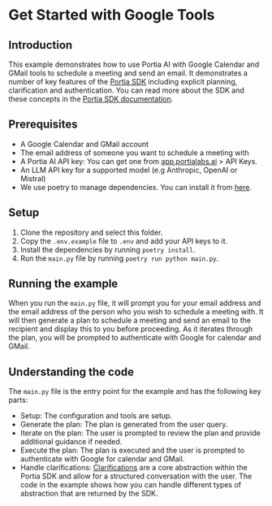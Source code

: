 # Get Started with Google Tools

## Introduction

This example demonstrates how to use Portia AI with Google Calendar and GMail tools to schedule a meeting and send an email. It demonstrates a number of key features of the [Portia SDK](https://github.com/portia-ai/portia-sdk-python) including explicit planning, clarification and authentication. You can read more about the SDK and these concepts in the [Portia SDK documentation](https://docs.portialabs.ai/docs/portia-sdk-python).

## Prerequisites

- A Google Calendar and GMail account
- The email address of someone you want to schedule a meeting with
- A Portia AI API key: You can get one from [app.portialabs.ai](https://app.portialabs.ai) > API Keys.
- An LLM API key for a supported model (e.g Anthropic, OpenAI or Mistral)
- We use poetry to manage dependencies. You can install it from [here](https://python-poetry.org/docs/#installation).

## Setup

1. Clone the repository and select this folder.
2. Copy the `.env.example` file to `.env` and add your API keys to it.
3. Install the dependencies by running `poetry install`.
4. Run the `main.py` file by running `poetry run python main.py`.

## Running the example

When you run the `main.py` file, it will prompt you for your email address and the email address of the person who you wish to schedule a meeting with. It will then generate a plan to schedule a meeting and send an email to the recipient and display this to you before proceeding. As it iterates through the plan, you will be prompted to authenticate with Google for calendar and GMail.

## Understanding the code

The `main.py` file is the entry point for the example and has the following key parts:

- Setup: The configuration and tools are setup.
- Generate the plan: The plan is generated from the user query.
- Iterate on the plan: The user is prompted to review the plan and provide additional guidance if needed.
- Execute the plan: The plan is executed and the user is prompted to authenticate with Google for calendar and GMail.
- Handle clarifications: [Clarifications](https://docs.portialabs.ai/understand-clarifications) are a core abstraction within the Portia SDK and allow for a structured conversation with the user. The code in the example shows how you can handle different types of abstraction that are returned by the SDK.
